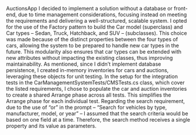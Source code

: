 AuctionsApp
I decided to implement a solution without a database or front-end, due to time management considerations, focusing instead on meeting the requirements and delivering a well-structured, scalable system. 
I opted for the use of the Factory pattern to build the Car model (superclass) and Car types – Sedan, Truck, Hatchback, and SUV – (subclasses). 
This choice was made because of the distinct properties between the four types of cars, allowing the system to be prepared to handle new car types in the future. 
This modularity also ensures that car types can be extended with new attributes without impacting the existing classes, thus improving maintainability.
As mentioned, since I didn’t implement database persistence, I created in-memory inventories for cars and auctions, leveraging these objects for unit testing. 
In the setup for the integration tests in the CarManagementSystemTests/CMSTests.cs class, which cover the listed requirements, I chose to populate the car and auction inventories to create a shared Arrange phase across all tests. 
This simplifies the Arrange phase for each individual test.
Regarding the search requirement, due to the use of “or” in the prompt – “Search for vehicles by type, manufacturer, model, or year” – I assumed that the search criteria would be based on one field at a time. 
Therefore, the search method receives a single property and its value as parameters.
